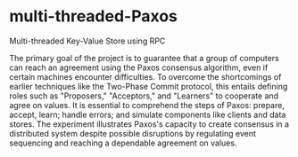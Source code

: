 # multi-threaded-Paxos
Multi-threaded Key-Value Store using RPC

The primary goal of the project is to guarantee that a group of computers can reach an agreement using the Paxos consensus algorithm, even if certain machines encounter difficulties. To overcome the shortcomings of earlier techniques like the Two-Phase Commit protocol, this entails defining roles such as "Proposers," "Acceptors," and "Learners" to cooperate and agree on values. It is essential to comprehend the steps of Paxos: prepare, accept, learn; handle errors; and simulate components like clients and data stores. The experiment illustrates Paxos's capacity to create consensus in a distributed system despite possible disruptions by regulating event sequencing and reaching a dependable agreement on values.
